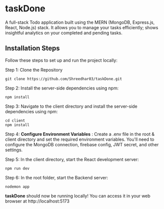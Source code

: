 # taskDone
A full-stack Todo application built using the MERN (MongoDB, Express.js, React, Node.js) stack. It allows you to manage your tasks efficiently; shows insightful analytics on your completed and pending tasks.

## Installation Steps

Follow these steps to set up and run the project locally:

Step 1: Clone the Repository 

    git clone https://github.com/Shreedhar03/taskDone.git
Step 2: Install the server-side dependencies using npm:

    npm install

Step 3: Navigate to the client directory and install the server-side dependencies using npm:

    cd client
    npm install
Step 4: **Configure Environment Variables** : Create a .env file in the root & client directory and set the required environment variables. You'll need to configure the MongoDB connection, firebase config, JWT secret, and other settings.

Step 5: In the client directory, start the React development server:

    npm run dev
Step 6: In the root folder, start the Backend server:

    nodemon app

**taskDone** should now be running locally! You can access it in your web browser at http://localhost:5173

